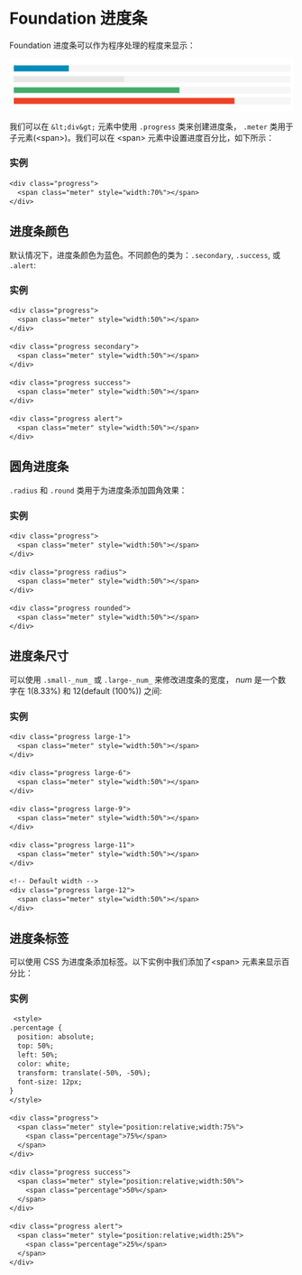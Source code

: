 # Foundation 进度条

Foundation 进度条可以作为程序处理的程度来显示：

![](img/progress.jpg)

我们可以在 `&lt;div&gt;` 元素中使用 `.progress` 类来创建进度条， `.meter` 类用于子元素(&lt;span&gt;)。我们可以在 &lt;span&gt; 元素中设置进度百分比，如下所示：

### 实例

```
<div class="progress">
  <span class="meter" style="width:70%"></span>
</div>
```

## 进度条颜色

默认情况下，进度条颜色为蓝色。不同颜色的类为：`.secondary`, `.success`, 或 `.alert`:

### 实例

```
<div class="progress">
  <span class="meter" style="width:50%"></span>
</div>

<div class="progress secondary">
  <span class="meter" style="width:50%"></span>
</div>

<div class="progress success">
  <span class="meter" style="width:50%"></span>
</div>

<div class="progress alert">
  <span class="meter" style="width:50%"></span>
</div>
```

## 圆角进度条

`.radius` 和 `.round` 类用于为进度条添加圆角效果：

### 实例

```
<div class="progress">
  <span class="meter" style="width:50%"></span>
</div>

<div class="progress radius">
  <span class="meter" style="width:50%"></span>
</div>

<div class="progress rounded">
  <span class="meter" style="width:50%"></span>
</div>
```

## 进度条尺寸

可以使用 `.small-_num_` 或 `.large-_num_` 来修改进度条的宽度， _num_ 是一个数字在 1(8.33%) 和 12(default (100%)) 之间:

### 实例

```
<div class="progress large-1">
  <span class="meter" style="width:50%"></span>
</div>

<div class="progress large-6">
  <span class="meter" style="width:50%"></span>
</div>

<div class="progress large-9">
  <span class="meter" style="width:50%"></span>
</div>

<div class="progress large-11">
  <span class="meter" style="width:50%"></span>
</div>

<!-- Default width -->
<div class="progress large-12">
  <span class="meter" style="width:50%"></span>
</div>
```

## 进度条标签

可以使用 CSS 为进度条添加标签。以下实例中我们添加了&lt;span&gt; 元素来显示百分比：

### 实例

```
 <style>
.percentage {
  position: absolute;
  top: 50%;
  left: 50%;
  color: white;
  transform: translate(-50%, -50%);
  font-size: 12px;
}
</style>

<div class="progress">
  <span class="meter" style="position:relative;width:75%">
    <span class="percentage">75%</span>
  </span>
</div>

<div class="progress success">
  <span class="meter" style="position:relative;width:50%">
    <span class="percentage">50%</span>
  </span>
</div>

<div class="progress alert">
  <span class="meter" style="position:relative;width:25%">
    <span class="percentage">25%</span>
  </span>
</div>

```

 